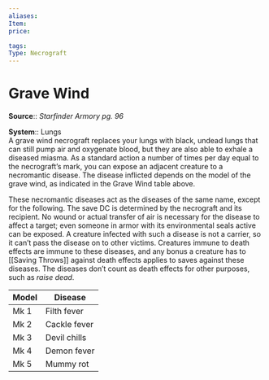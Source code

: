 ```yaml
---
aliases: 
Item:
price: 

tags: 
Type: Necrograft
---
```


# Grave Wind

**Source**:: _Starfinder Armory pg. 96_  

**System**:: Lungs  
A grave wind necrograft replaces your lungs with black, undead lungs that can still pump air and oxygenate blood, but they are also able to exhale a diseased miasma. As a standard action a number of times per day equal to the necrograft’s mark, you can expose an adjacent creature to a necromantic disease. The disease inflicted depends on the model of the grave wind, as indicated in the Grave Wind table above.  
  
These necromantic diseases act as the diseases of the same name, except for the following. The save DC is determined by the necrograft and its recipient. No wound or actual transfer of air is necessary for the disease to affect a target; even someone in armor with its environmental seals active can be exposed. A creature infected with such a disease is not a carrier, so it can’t pass the disease on to other victims. Creatures immune to death effects are immune to these diseases, and any bonus a creature has to [[Saving Throws]] against death effects applies to saves against these diseases. The diseases don’t count as death effects for other purposes, such as _raise dead_.

| Model | Disease      |
|-------|--------------|
| Mk 1  | Filth fever  |
| Mk 2  | Cackle fever |
| Mk 3  | Devil chills |
| Mk 4  | Demon fever  |
| Mk 5  | Mummy rot    |

